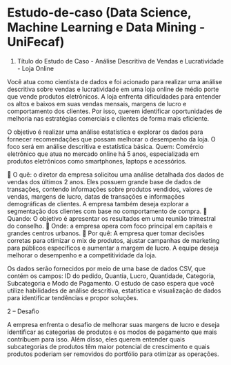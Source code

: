 # Estudo-de-caso (Data Science, Machine Learning e Data Mining - UniFecaf)

1. Título do Estudo de Caso - Análise Descritiva de Vendas e Lucratividade - Loja Online

Você atua como cientista de dados e foi acionado para realizar uma análise descritiva sobre vendas e lucratividade em uma loja online de médio porte que vende produtos eletrônicos. A loja enfrenta dificuldades para entender os altos e baixos em suas vendas mensais, margens de lucro e comportamento dos clientes. Por isso, querem identificar oportunidades de melhoria nas estratégias comerciais e clientes de forma mais eficiente.

O objetivo é realizar uma análise estatística e explorar os dados para fornecer recomendações que possam melhorar o desempenho da loja. O foco será em análise descritiva e estatística básica.
Quem: Comércio eletrônico que atua no mercado online há 5 anos, especializada em produtos eletrônicos como smartphones, laptops e acessórios.

	O quê: o diretor da empresa solicitou uma análise detalhada dos dados de vendas dos últimos 2 anos. Eles possuem grande base de dados de transações, contendo informações sobre produtos vendidos, valores de vendas, margens de lucro, datas de transações e informações demográficas de clientes. A empresa também deseja explorar a segmentação dos clientes com base no comportamento de compra.
	Quando: O objetivo é apresentar os resultados em uma reunião trimestral do conselho.
	Onde: a empresa opera com foco principal em capitais e grandes centros urbanos.
	Por quê: A empresa quer tomar decisões corretas para otimizar o mix de produtos, ajustar campanhas de marketing para públicos específicos e aumentar a margem de lucro. A equipe deseja melhorar o desempenho e a competitividade da loja.

Os dados serão fornecidos por meio de uma base de dados CSV, que contém os campos: ID do pedido, Quantia, Lucro, Quantidade, Categoria, Subcategoria e Modo de Pagamento. O estudo de caso espera que você utilize habilidades de análise descritiva, estatística e visualização de dados para identificar tendências e propor soluções.

2 – Desafio

A empresa enfrenta o desafio de melhorar suas margens de lucro e deseja identificar as categorias de produtos e os modos de pagamento que mais contribuem para isso. Além disso, eles querem entender quais subcategorias de produtos têm maior potencial de crescimento e quais produtos poderiam ser removidos do portfólio para otimizar as operações.
